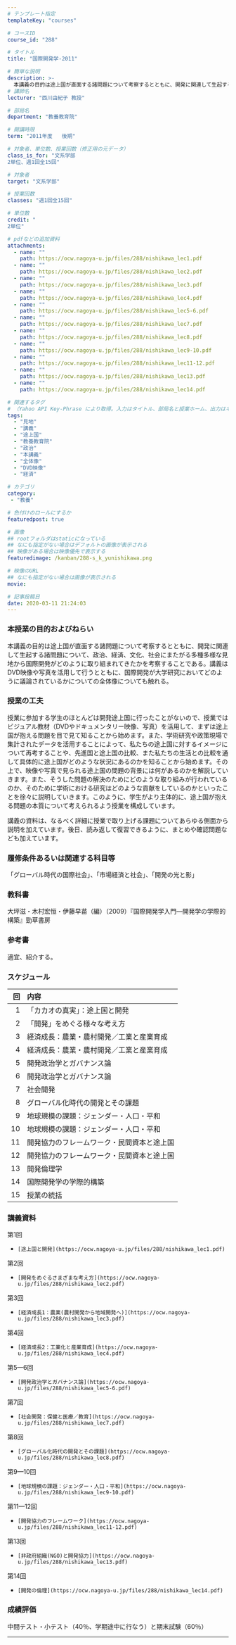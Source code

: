 ```yaml
---
# テンプレート指定
templateKey: "courses"

# コースID
course_id: "288"

# タイトル
title: "国際開発学-2011"

# 簡単な説明
description: >-
  本講義の目的は途上国が直面する諸問題について考察するとともに、開発に関連して生起する諸問題について、政治、経済、文化、社会にまたがる多種多様な見地から国際開発がどのように取り組まれてきたかを考察することである。講義はDVD映像や写真を活用して行うとともに、国際開発が大学研究においてどのように議論されているかについての全体像についても触れる。 ....
# 講師名
lecturer: "西川由紀子 教授"

# 部局名
department: "教養教育院"

# 開講時限
term: "2011年度	後期"

# 対象者、単位数、授業回数（修正用の元データ）
class_is_for: "文系学部
2単位、週1回全15回"

# 対象者
target: "文系学部"

# 授業回数
classes: "週1回全15回"

# 単位数
credit: "
2単位"

# pdfなどの追加資料
attachments:
  - name: "" 
    path: https://ocw.nagoya-u.jp/files/288/nishikawa_lec1.pdf
  - name: "" 
    path: https://ocw.nagoya-u.jp/files/288/nishikawa_lec2.pdf
  - name: "" 
    path: https://ocw.nagoya-u.jp/files/288/nishikawa_lec3.pdf
  - name: "" 
    path: https://ocw.nagoya-u.jp/files/288/nishikawa_lec4.pdf
  - name: "" 
    path: https://ocw.nagoya-u.jp/files/288/nishikawa_lec5-6.pdf
  - name: "" 
    path: https://ocw.nagoya-u.jp/files/288/nishikawa_lec7.pdf
  - name: "" 
    path: https://ocw.nagoya-u.jp/files/288/nishikawa_lec8.pdf
  - name: "" 
    path: https://ocw.nagoya-u.jp/files/288/nishikawa_lec9-10.pdf
  - name: "" 
    path: https://ocw.nagoya-u.jp/files/288/nishikawa_lec11-12.pdf
  - name: "" 
    path: https://ocw.nagoya-u.jp/files/288/nishikawa_lec13.pdf
  - name: "" 
    path: https://ocw.nagoya-u.jp/files/288/nishikawa_lec14.pdf

# 関連するタグ
# （Yahoo API Key-Phrase により取得。入力はタイトル、部局名と授業ホーム、出力はキーフレーズ（tags））
tags:
  - "見地"
  - "講義"
  - "途上国"
  - "教養教育院"
  - "政治"
  - "本講義"
  - "全体像"
  - "DVD映像"
  - "経済"

# カテゴリ
category:
 - "教養"

# 色付けのロールにするか
featuredpost: true

# 画像
## rootフォルダはstaticになっている
## なにも指定がない場合はデフォルトの画像が表示される
## 映像がある場合は映像優先で表示する
featuredimage: /kanban/288-s_k_yunishikawa.png

# 映像のURL
## なにも指定がない場合は画像が表示される
movie: 

# 記事投稿日
date: 2020-03-11 21:24:03
---
```


### 本授業の目的およびねらい

本講義の目的は途上国が直面する諸問題について考察するとともに、開発に関連して生起する諸問題について、政治、経済、文化、社会にまたがる多種多様な見地から国際開発がどのように取り組まれてきたかを考察することである。講義はDVD映像や写真を活用して行うとともに、国際開発が大学研究においてどのように議論されているかについての全体像についても触れる。


### 授業の工夫

授業に参加する学生のほとんどは開発途上国に行ったことがないので、授業ではビジュアル教材（DVDやドキュメンタリー映像、写真）を活用して、まずは途上国が抱える問題を目で見て知ることから始めます。また、学術研究や政策現場で集計されたデータを活用することによって、私たちの途上国に対するイメージについて再考することや、先進国と途上国の比較、また私たちの生活との比較を通して具体的に途上国がどのような状況にあるのかを知ることから始めます。その上で、映像や写真で見られる途上国の問題の背景には何があるのかを解説していきます。また、そうした問題の解決のためにどのような取り組みが行われているのか、そのために学術における研究はどのような貢献をしているのかといったことを徐々に説明していきます。このように、学生がより主体的に、途上国が抱える問題の本質について考えられるよう授業を構成しています。

講義の資料は、なるべく詳細に授業で取り上げる課題についてあらゆる側面から説明を加えています。後日、読み返して復習できるように、まとめや確認問題なども加えています。







### 履修条件あるいは関連する科目等

「グローバル時代の国際社会」、「市場経済と社会」、「開発の光と影」

### 教科書

大坪滋・木村宏恒・伊藤早苗（編）（2009）『国際開発学入門—開発学の学際的構築』勁草書房

### 参考書

適宜、紹介する。



### スケジュール

|回  | 内容  |
|--: | :---------------------|
|1  | 「カカオの真実」：途上国と開発      |
|2  | 「開発」をめぐる様々な考え方       |
|3  | 経済成長：農業・農村開発／工業と産業育成 |
|4  | 経済成長：農業・農村開発／工業と産業育成 |
|5  | 開発政治学とガバナンス論         |
|6  | 開発政治学とガバナンス論         |
|7  | 社会開発                 |
|8  | グローバル化時代の開発とその課題     |
|9  | 地球規模の課題：ジェンダー・人口・平和  |
|10 | 地球規模の課題：ジェンダー・人口・平和  |
|11 | 開発協力のフレームワーク・民間資本と途上国|
|12 | 開発協力のフレームワーク・民間資本と途上国|
|13 | 開発倫理学                |
|14 | 国際開発学の学際的構築          |
|15 | 授業の統括                |



### 講義資料



第1回


-     [途上国と開発](https://ocw.nagoya-u.jp/files/288/nishikawa_lec1.pdf) 


第2回


-     [開発をめぐるさまざまな考え方](https://ocw.nagoya-u.jp/files/288/nishikawa_lec2.pdf) 


第3回


-     [経済成長1：農業(農村開発から地域開発へ)](https://ocw.nagoya-u.jp/files/288/nishikawa_lec3.pdf) 


第4回


-     [経済成長2：工業化と産業育成](https://ocw.nagoya-u.jp/files/288/nishikawa_lec4.pdf) 


第5&mdash;6回


-     [開発政治学とガバナンス論](https://ocw.nagoya-u.jp/files/288/nishikawa_lec5-6.pdf) 


第7回


-     [社会開発：保健と医療／教育](https://ocw.nagoya-u.jp/files/288/nishikawa_lec7.pdf) 


第8回


-     [グローバル化時代の開発とその課題](https://ocw.nagoya-u.jp/files/288/nishikawa_lec8.pdf) 


第9&mdash;10回


-     [地球規模の課題：ジェンダー・人口・平和](https://ocw.nagoya-u.jp/files/288/nishikawa_lec9-10.pdf) 


第11&mdash;12回


-     [開発協力のフレームワーク](https://ocw.nagoya-u.jp/files/288/nishikawa_lec11-12.pdf) 


第13回


-     [非政府組織(NGO)と開発協力](https://ocw.nagoya-u.jp/files/288/nishikawa_lec13.pdf) 


第14回


-     [開発の倫理](https://ocw.nagoya-u.jp/files/288/nishikawa_lec14.pdf) 






### 成績評価

中間テスト・小テスト（40％、学期途中に行なう）と期末試験（60％）



-----